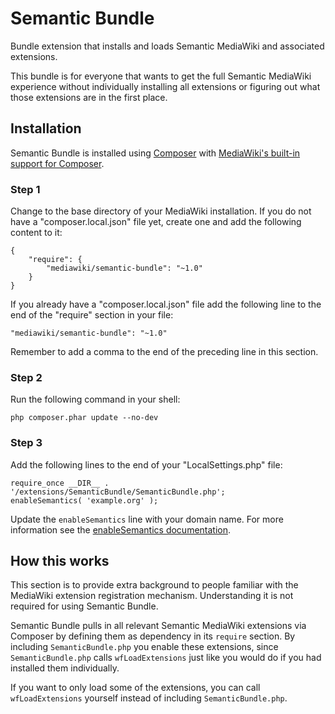 # Semantic Bundle

Bundle extension that installs and loads Semantic MediaWiki and associated extensions.

This bundle is for everyone that wants to get the full Semantic MediaWiki experience without
individually installing all extensions or figuring out what those extensions are in the first place.

## Installation

Semantic Bundle is installed using [Composer](https://getcomposer.org) with
[MediaWiki's built-in support for Composer](https://www.mediawiki.org/wiki/Composer).

### Step 1

Change to the base directory of your MediaWiki installation. If you do not have a "composer.local.json" file yet,
create one and add the following content to it:

```
{
	"require": {
		"mediawiki/semantic-bundle": "~1.0"
	}
}
```

If you already have a "composer.local.json" file add the following line to the end of the "require"
section in your file:

    "mediawiki/semantic-bundle": "~1.0"

Remember to add a comma to the end of the preceding line in this section.

### Step 2

Run the following command in your shell:

    php composer.phar update --no-dev

### Step 3

Add the following lines to the end of your "LocalSettings.php" file:

    require_once __DIR__ . '/extensions/SemanticBundle/SemanticBundle.php';
    enableSemantics( 'example.org' );

Update the `enableSemantics` line with your domain name.
For more information see the
[enableSemantics documentation](https://www.semantic-mediawiki.org/wiki/Help:EnableSemantics).

## How this works

This section is to provide extra background to people familiar with the MediaWiki
extension registration mechanism. Understanding it is not required for using Semantic Bundle.

Semantic Bundle pulls in all relevant Semantic MediaWiki extensions via Composer by defining
them as dependency in its `require` section. By including `SemanticBundle.php` you enable these
extensions, since `SemanticBundle.php` calls `wfLoadExtensions` just like you would do if you
had installed them individually.

If you want to only load some of the extensions, you can call `wfLoadExtensions` yourself instead
of including `SemanticBundle.php`.